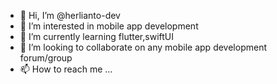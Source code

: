- 👋 Hi, I’m @herlianto-dev
- 👀 I’m interested in mobile app development
- 🌱 I’m currently learning flutter,swiftUI
- 💞️ I’m looking to collaborate on any mobile app development forum/group
- 📫 How to reach me ...

<!---
herlianto-dev/herlianto-dev is a ✨ special ✨ repository because its `README.md` (this file) appears on your GitHub profile.
You can click the Preview link to take a look at your changes.
--->
